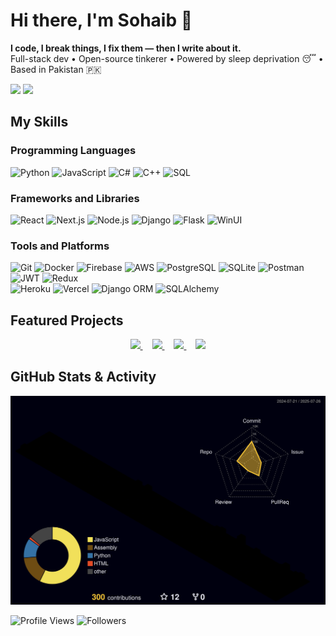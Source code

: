 <h1 align="left">Hi there, I'm Sohaib 👋</h1>

<p align="left">
  <b>I code, I break things, I fix them — then I write about it.</b><br/>
  Full-stack dev • Open-source tinkerer • Powered by sleep deprivation 😴 • Based in Pakistan 🇵🇰
</p>

<p align="left">
  <a href="mailto:sohaibshaukat.dev@gmail.com" title="Email"><img src="https://img.shields.io/badge/Email-%23D14836?style=flat&logo=gmail&logoColor=white" /></a>
  <a href="https://www.linkedin.com/in/sohaib-shaukat-7s" title="LinkedIn"><img src="https://img.shields.io/badge/LinkedIn-%230077B5?style=flat&logo=linkedin&logoColor=white" /></a>
</p>

## My Skills

### Programming Languages

<div>
  <img src="https://img.shields.io/badge/-Python-3776AB?style=flat&logo=python&logoColor=white" alt="Python" />
  <img src="https://img.shields.io/badge/-JavaScript-F7DF1E?style=flat&logo=javascript&logoColor=black" alt="JavaScript" />
  <img src="https://img.shields.io/badge/-C%23-239120?style=flat&logo=csharp&logoColor=white" alt="C#" />
  <img src="https://img.shields.io/badge/-C%2B%2B-00599C?style=flat&logo=cplusplus&logoColor=white" alt="C++" />
  <img src="https://img.shields.io/badge/-SQL-000000?style=flat&logo=sql&logoColor=white" alt="SQL" />
</div>

### Frameworks and Libraries

<div>
  <img src="https://img.shields.io/badge/-React-61DAFB?style=flat&logo=react&logoColor=black" alt="React" />
  <img src="https://img.shields.io/badge/-Next.js-000000?style=flat&logo=next.js&logoColor=white" alt="Next.js" />
  <img src="https://img.shields.io/badge/-Node.js-339933?style=flat&logo=node.js&logoColor=white" alt="Node.js" />
  <img src="https://img.shields.io/badge/-Django-092E20?style=flat&logo=django&logoColor=white" alt="Django" />
  <img src="https://img.shields.io/badge/-Flask-000000?style=flat&logo=flask&logoColor=white" alt="Flask" />
  <img src="https://img.shields.io/badge/-WinUI-5C2D91?style=flat&logo=windows&logoColor=white" alt="WinUI" />
</div>

### Tools and Platforms

<div>
  <img src="https://img.shields.io/badge/-Git-F05032?style=flat&logo=git&logoColor=white" alt="Git" />
  <img src="https://img.shields.io/badge/-Docker-2496ED?style=flat&logo=docker&logoColor=white" alt="Docker" />
  <img src="https://img.shields.io/badge/-Firebase-FFCA28?style=flat&logo=firebase&logoColor=black" alt="Firebase" />
  <img src="https://img.shields.io/badge/-AWS-232F3E?style=flat&logo=amazonaws&logoColor=white" alt="AWS" />
  <img src="https://img.shields.io/badge/-PostgreSQL-336791?style=flat&logo=postgresql&logoColor=white" alt="PostgreSQL" />
  <img src="https://img.shields.io/badge/-SQLite-003B57?style=flat&logo=sqlite&logoColor=white" alt="SQLite" />
  <img src="https://img.shields.io/badge/-Postman-FF6C37?style=flat&logo=postman&logoColor=white" alt="Postman" />
  <img src="https://img.shields.io/badge/-JWT-000000?style=flat&logo=json-web-tokens&logoColor=white" alt="JWT" />
  <img src="https://img.shields.io/badge/-Redux-764ABC?style=flat&logo=redux&logoColor=white" alt="Redux" />
</div>
<div>
  <img src="https://img.shields.io/badge/-Heroku-430098?style=flat&logo=heroku&logoColor=white" alt="Heroku" />
  <img src="https://img.shields.io/badge/-Vercel-000000?style=flat&logo=vercel&logoColor=white" alt="Vercel" />
  <img src="https://img.shields.io/badge/-Django_ORM-092E20?style=flat&logo=django&logoColor=white" alt="Django ORM" />
  <img src="https://img.shields.io/badge/-SQLAlchemy-7A0A0A?style=flat&logo=sqlalchemy&logoColor=white" alt="SQLAlchemy" />
</div>

## Featured Projects

<p align="center">
  <a href="https://github.com/SSKnT/my-fitnesspal" style="margin-right: 15px;">
    <img src="https://github-readme-stats.vercel.app/api/pin/?username=SSKnT&repo=my-fitnesspal&theme=dark" />
  </a>
  <a href="https://github.com/SSKnT/utilify-webapp" style="margin-right: 15px;">
    <img src="https://github-readme-stats.vercel.app/api/pin/?username=SSKnT&repo=utilify-webapp&theme=dark" />
  </a>
  <a href="https://github.com/SSKnT/cryptkeep" style="margin-right: 15px;">
    <img src="https://github-readme-stats.vercel.app/api/pin/?username=SSKnT&repo=cryptkeep&theme=dark" />
  </a>
  <a href="https://github.com/SSKnT/scene-skipper-backend">
    <img src="https://github-readme-stats.vercel.app/api/pin/?username=SSKnT&repo=scene-skipper-backend&theme=dark" />
  </a>
</p>

## GitHub Stats & Activity

<p align="center">
  <img src="https://raw.githubusercontent.com/SSKnT/SSKnT/output-3d-contrib/night.svg" />
</p>

![Profile Views](https://komarev.com/ghpvc/?username=SSKnT)
![Followers](https://img.shields.io/github/followers/SSKnT?label=Followers&style=social)


